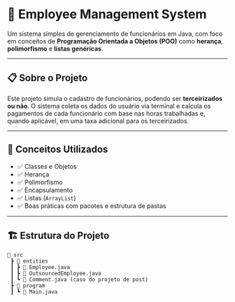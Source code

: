 # 💼 Employee Management System

Um sistema simples de gerenciamento de funcionários em Java, com foco em conceitos de **Programação Orientada a Objetos (POO)** como **herança**, **polimorfismo** e **listas genéricas**.

---

## 📋 Sobre o Projeto

Este projeto simula o cadastro de funcionários, podendo ser **terceirizados ou não**. O sistema coleta os dados do usuário via terminal e calcula os pagamentos de cada funcionário com base nas horas trabalhadas e, quando aplicável, em uma taxa adicional para os terceirizados.

---

## 🧠 Conceitos Utilizados

- ✅ Classes e Objetos  
- ✅ Herança  
- ✅ Polimorfismo  
- ✅ Encapsulamento  
- ✅ Listas (`ArrayList`)  
- ✅ Boas práticas com pacotes e estrutura de pastas

---

## 🏗️ Estrutura do Projeto

```plaintext
📁 src
 ┣ 📂 entities
 ┃ ┣ 📄 Employee.java
 ┃ ┣ 📄 OutsourcedEmployee.java
 ┃ ┗ 📄 Comment.java (caso do projeto de post)
 ┣ 📂 program
 ┃ ┗ 📄 Main.java
